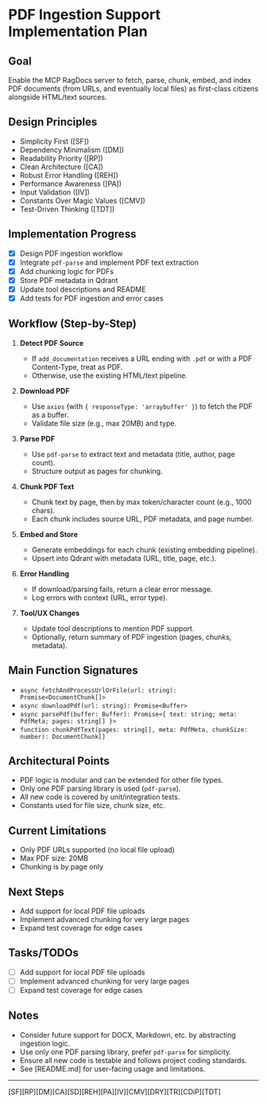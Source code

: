 # PDF Ingestion Support Implementation Plan

## Goal
Enable the MCP RagDocs server to fetch, parse, chunk, embed, and index PDF documents (from URLs, and eventually local files) as first-class citizens alongside HTML/text sources.

## Design Principles
- Simplicity First ([SF])
- Dependency Minimalism ([DM])
- Readability Priority ([RP])
- Clean Architecture ([CA])
- Robust Error Handling ([REH])
- Performance Awareness ([PA])
- Input Validation ([IV])
- Constants Over Magic Values ([CMV])
- Test-Driven Thinking ([TDT])

## Implementation Progress
- [x] Design PDF ingestion workflow
- [x] Integrate `pdf-parse` and implement PDF text extraction
- [x] Add chunking logic for PDFs
- [x] Store PDF metadata in Qdrant
- [x] Update tool descriptions and README
- [x] Add tests for PDF ingestion and error cases

## Workflow (Step-by-Step)

1. **Detect PDF Source**
   - If `add_documentation` receives a URL ending with `.pdf` or with a PDF Content-Type, treat as PDF.
   - Otherwise, use the existing HTML/text pipeline.

2. **Download PDF**
   - Use `axios` (with `{ responseType: 'arraybuffer' }`) to fetch the PDF as a buffer.
   - Validate file size (e.g., max 20MB) and type.

3. **Parse PDF**
   - Use `pdf-parse` to extract text and metadata (title, author, page count).
   - Structure output as pages for chunking.

4. **Chunk PDF Text**
   - Chunk text by page, then by max token/character count (e.g., 1000 chars).
   - Each chunk includes source URL, PDF metadata, and page number.

5. **Embed and Store**
   - Generate embeddings for each chunk (existing embedding pipeline).
   - Upsert into Qdrant with metadata (URL, title, page, etc.).

6. **Error Handling**
   - If download/parsing fails, return a clear error message.
   - Log errors with context (URL, error type).

7. **Tool/UX Changes**
   - Update tool descriptions to mention PDF support.
   - Optionally, return summary of PDF ingestion (pages, chunks, metadata).

## Main Function Signatures

- `async fetchAndProcessUrlOrFile(url: string): Promise<DocumentChunk[]>`
- `async downloadPdf(url: string): Promise<Buffer>`
- `async parsePdf(buffer: Buffer): Promise<{ text: string; meta: PdfMeta; pages: string[] }>`
- `function chunkPdfText(pages: string[], meta: PdfMeta, chunkSize: number): DocumentChunk[]`

## Architectural Points
- PDF logic is modular and can be extended for other file types.
- Only one PDF parsing library is used (`pdf-parse`).
- All new code is covered by unit/integration tests.
- Constants used for file size, chunk size, etc.

## Current Limitations
- Only PDF URLs supported (no local file upload)
- Max PDF size: 20MB
- Chunking is by page only

## Next Steps
- Add support for local PDF file uploads
- Implement advanced chunking for very large pages
- Expand test coverage for edge cases

## Tasks/TODOs
- [ ] Add support for local PDF file uploads
- [ ] Implement advanced chunking for very large pages
- [ ] Expand test coverage for edge cases

## Notes
- Consider future support for DOCX, Markdown, etc. by abstracting ingestion logic.
- Use only one PDF parsing library, prefer `pdf-parse` for simplicity.
- Ensure all new code is testable and follows project coding standards.
- See [README.md] for user-facing usage and limitations.

---
[SF][RP][DM][CA][SD][REH][PA][IV][CMV][DRY][TR][CDiP][TDT]
